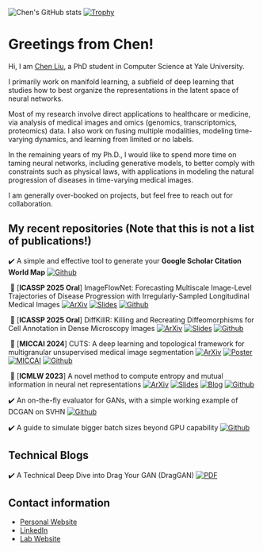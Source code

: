 <!--
**ChenLiu-1996/ChenLiu-1996** is a ✨ _special_ ✨ repository because its `README.md` (this file) appears on your GitHub profile.
-->

![Chen's GitHub stats](https://github-readme-stats.vercel.app/api?username=ChenLiu-1996&show_icons=true&theme=gruvbox)
[![Trophy](https://github-profile-trophy.vercel.app/?username=chenliu-1996&theme=onedark)](https://github.com/ryo-ma/github-profile-trophy)

# Greetings from Chen!

Hi, I am [Chen Liu](https://chenliu-1996.github.io/), a PhD student in Computer Science at Yale University.

I primarily work on manifold learning, a subfield of deep learning that studies how to best organize the representations in the latent space of neural networks.
                                    
Most of my research involve direct applications to healthcare or medicine, via analysis of medical images and omics (genomics, transcriptomics, proteomics) data. I also work on fusing multiple modalities, modeling time-varying dynamics, and learning from limited or no labels.

In the remaining years of my Ph.D., I would like to spend more time on taming neural networks, including generative models, to better comply with constraints such as physical laws, with applications in modeling the natural progression of diseases in time-varying medical images.

I am generally over-booked on projects, but feel free to reach out for collaboration.

## My recent repositories (Note that this is not a list of publications!)
:heavy_check_mark: A simple and effective tool to generate your **Google Scholar Citation World Map** [![Github](https://img.shields.io/github/stars/ChenLiu-1996/CitationMap.svg?style=social&label=Stars)](https://github.com/ChenLiu-1996/CitationMap/)

&nbsp;🎉  [**ICASSP 2025 Oral**] ImageFlowNet: Forecasting Multiscale Image-Level Trajectories of Disease Progression with Irregularly-Sampled Longitudinal Medical Images [![ArXiv](https://img.shields.io/badge/ArXiv-ImageFlowNet-firebrick)](https://arxiv.org/abs/2406.14794) [![Slides](https://img.shields.io/badge/Slides-orange)](https://chenliu-1996.github.io/slides/ImageFlowNet_slides.pdf) [![Github](https://img.shields.io/github/stars/ChenLiu-1996/ImageFlowNet.svg?style=social&label=Stars)](https://github.com/ChenLiu-1996/ImageFlowNet/)

&nbsp;🎉  [**ICASSP 2025 Oral**] DiffKillR: Killing and Recreating Diffeomorphisms for Cell Annotation in Dense Microscopy Images [![ArXiv](https://img.shields.io/badge/ArXiv-DiffKillR-firebrick)](https://arxiv.org/abs/2410.03058) [![Slides](https://img.shields.io/badge/Slides-orange)](https://chenliu-1996.github.io/slides/DiffKillR_slides.pdf) [![Github](https://img.shields.io/github/stars/ChenLiu-1996/DiffKillR.svg?style=social&label=Stars)](https://github.com/ChenLiu-1996/DiffKillR/)

&nbsp;🎉  [**MICCAI 2024**] CUTS: A deep learning and topological framework for multigranular unsupervised medical image segmentation [![ArXiv](https://img.shields.io/badge/ArXiv-CUTS-firebrick)](https://arxiv.org/abs/2209.11359) [![Poster](https://img.shields.io/badge/Poster-mint)](https://chenliu-1996.github.io/posters/CUTS_MICCAI2024_poster.pdf) [![MICCAI](https://img.shields.io/badge/MICCAI-skyblue)](https://link.springer.com/chapter/10.1007/978-3-031-72111-3_15) [![Github](https://img.shields.io/github/stars/ChenLiu-1996/CUTS.svg?style=social&label=Stars)](https://github.com/ChenLiu-1996/CUTS/)

&nbsp;🎉  [**ICMLW 2023**] A novel method to compute entropy and mutual information in neural net representations [![ArXiv](https://img.shields.io/badge/ArXiv-DSE-firebrick)](https://arxiv.org/abs/2312.04823) [![Slides](https://img.shields.io/badge/Slides-orange)](https://chenliu-1996.github.io/slides/DSE_slides.pdf) [![Blog](https://img.shields.io/badge/Blog-firebrick)](https://chenliu-1996.github.io/blogs/Explain_DSE_DSMI/main.pdf) [![Github](https://img.shields.io/github/stars/ChenLiu-1996/DiffusionSpectralEntropy.svg?style=social&label=Stars)](https://github.com/ChenLiu-1996/DiffusionSpectralEntropy/)

:heavy_check_mark: An on-the-fly evaluator for GANs, with a simple working example of DCGAN on SVHN [![Github](https://img.shields.io/github/stars/ChenLiu-1996/GAN-evaluator.svg?style=social&label=Stars)](https://github.com/ChenLiu-1996/GAN-evaluator/)

:heavy_check_mark: A guide to simulate bigger batch sizes beyond GPU capability [![Github](https://img.shields.io/github/stars/ChenLiu-1996/SimulateBiggerBatchSize.svg?style=social&label=Stars)](https://github.com/ChenLiu-1996/SimulateBiggerBatchSize/)

## Technical Blogs

:heavy_check_mark: A Technical Deep Dive into Drag Your GAN (DragGAN) [![PDF](https://img.shields.io/badge/PDF-silver)](https://chenliu-1996.github.io/blogs/ExplainDragGAN/main.pdf)


## Contact information
- [Personal Website](https://chenliu-1996.github.io/)
- [LinkedIn](https://www.linkedin.com/in/chenliu1996/)
- [Lab Website](https://krishnaswamylab.org/members)

